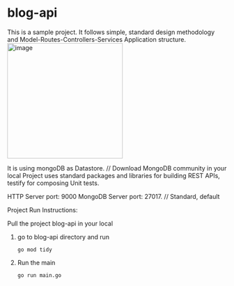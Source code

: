 # blog-api

This is a sample project. It follows simple, standard design methodology and Model-Routes-Controllers-Services Application structure.
<img width="265" alt="image" src="https://user-images.githubusercontent.com/86374489/225626250-1e91d973-94d7-4016-a0b5-ea6e58f1df34.png">


It is using mongoDB as Datastore. // Download MongoDB community in your local 
Project uses standard packages and libraries for building REST APIs, testify for composing Unit tests.

HTTP Server port: 9000
MongoDB Server port: 27017. // Standard, default

Project Run Instructions:

Pull the project blog-api in your local


1. go to blog-api directory and run 

   `go mod tidy`           
2. Run the main 

   `go run main.go`



